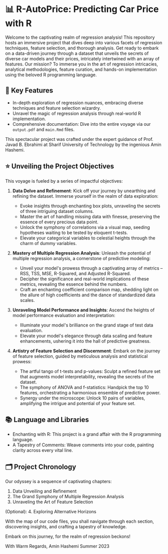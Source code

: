 # 📊 R-AutoPrice: Predicting Car Price with R

Welcome to the captivating realm of regression analysis! This repository hosts an immersive project that dives deep into various facets of regression techniques, feature selection, and thorough analysis. Get ready to embark on a data-driven journey through a dataset that unveils the secrets of diverse car models and their prices, intricately intertwined with an array of features. Our mission? To immerse you in the art of regression intricacies, analytical methodologies, feature curation, and hands-on implementation using the beloved R programming language.

## 🌟 Key Features

- In-depth exploration of regression nuances, embracing diverse techniques and feature selection wizardry.
- Unravel the magic of regression analysis through real-world R implementation.
- Comprehensive documentation: Dive into the entire voyage via our `output.pdf` and `main.Rmd` files.

This spectacular project was crafted under the expert guidance of Prof. Javad B. Ebrahimi at Sharif University of Technology by the ingenious Amin Hashemi.

## ⭐ Unveiling the Project Objectives

This voyage is fueled by a series of impactful objectives:

1. **Data Delve and Refinement**: Kick off your journey by unearthing and refining the dataset. Immerse yourself in the realm of data exploration:

   - Evoke insights through enchanting box plots, unraveling the secrets of three intriguing dataset columns.
   - Master the art of handling missing data with finesse, preserving the essence of every precious data point.
   - Unlock the symphony of correlations via a visual map, seeding hypotheses waiting to be tested by eloquent t-tests.
   - Elevate your categorical variables to celestial heights through the charm of dummy variables.

2. **Mastery of Multiple Regression Analysis**: Unleash the potential of multiple regression analysis, a cornerstone of predictive modeling:

   - Unveil your model's prowess through a captivating array of metrics – RSS, TSS, MSE, R-Squared, and Adjusted R-Squared.
   - Decipher the significance and real-world implications of these metrics, revealing the essence behind the numbers.
   - Craft an enchanting coefficient comparison map, shedding light on the allure of high coefficients and the dance of standardized data scales.

3. **Unraveling Model Performance and Insights**: Ascend the heights of model performance evaluation and interpretation:

   - Illuminate your model's brilliance on the grand stage of test data evaluation.
   - Elevate your model's elegance through data scaling and feature enhancements, ushering it into the hall of predictive greatness.

4. **Artistry of Feature Selection and Discernment**: Embark on the journey of feature selection, guided by meticulous analysis and statistical prowess:

   - The artful tango of t-tests and p-values: Sculpt a refined feature set that augments model interpretability, revealing the secrets of the dataset.
   - The symphony of ANOVA and f-statistics: Handpick the top 10 features, orchestrating a harmonious ensemble of predictive power.
   - Synergy under the microscope: Unlock 10 pairs of variables, amplifying the intrigue and potential of your feature set.

## 📚 Language and Libraries

- Enchanting with R: This project is a grand affair with the R programming language.
- A Tapestry of Comments: Weave comments into your code, painting clarity across every vital line.

## 🗂️ Project Chronology

Our odyssey is a sequence of captivating chapters:

1. Data Unveiling and Refinement
2. The Grand Symphony of Multiple Regression Analysis
3. Unraveling the Art of Feature Selection

(Optional):
4. Exploring Alternative Horizons

With the map of our code files, you shall navigate through each section, discovering insights, and crafting a tapestry of knowledge.

Embark on this journey, for the realm of regression beckons!

With Warm Regards,
Amin Hashemi
Summer 2023
